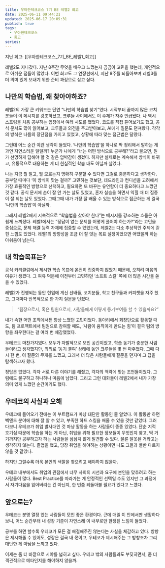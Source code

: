 ```yaml
---
title: 우아한테크코스 7기 BE 레벨2 회고
date: 2025-06-11 09:44:21
updated: 2025-06-17 20:09:31
publish: true
tags:
  - 우아한테크코스
  - 회고
series: 
---
```

지난 회고: [[우아한테크코스_7기_BE_레벨1_회고]]

레벨2도 지나갔다. 지난 8주간 무엇을 배우고 느꼈는지 곰곰이 고민을 했는데, 개인적으로 아쉬운 점들이 많았다. 이번 회고도 그 연장선에서, 지난 8주를 되돌아보며 레벨3를 더 의미 있게 보내기 위한 준비 과정으로 삼고 싶다.

## 나만의 학습법, 왜 찾아야하죠?
레벨2의 가장 큰 키워드는 단연 “나만의 학습법 찾기”였다.
시작부터 끝까지 많은 코치분들이 이 메시지를 강조하셨고, 크루들 사이에서도 이 주제가 자주 언급됐다. 나 역시 스프링을 처음 공부하는 입장에서 여러 시도를 했었다. 코드를 직접 뜯어보기도 했고, 공식 문서도 많이 읽어보고, 크루들과 의견을 주고받아보고, AI에게 질문도 던져봤다. 각각의 방식은 나름의 장단점을 가지고 있었고, 상황에 따라 맞는 접근법은 달랐다.

그런데 어느 순간 이런 생각이 들었다. ‘나만의 학습법’을 하나로 딱 정리해서 말하는 게 과연 자연스러운 일일까? 누군가 나에게 “너는 어떤 방식으로 공부해?“라고 물으면, 뭔가 선명하게 답해야 할 것 같은 압박감이 생겼다. 하지만 실제로는 계속해서 방식이 바뀌고, 유동적으로 대응하는 게 더 현실적인 학습 태도 아닐까 싶었다.

나는 지금 뭘 알고, 뭘 모르는지 명확히 구분할 수 있다면 그걸로 충분하다고 생각한다. 공부할 때마다 ‘이 방식이 맞는 걸까?’ 고민하는 것보단, 데드라인과 컨디션을 고려해서 가장 효율적인 방향으로 선택하고, 필요하면 또 바꾸는 유연함이 더 중요하다고 느꼈던 것 같다. 공식 문서에 손이 잘 안 가는 날도 있었고, 혼자 실습을 하면서 익힐 때 더 집중이 잘 되는 날도 있었다. 그때그때 내가 가장 잘 배울 수 있는 방식으로 접근하는 게 결국 ‘나만의 학습법’이 아닐까.

그래서 레벨2에서 지속적으로 “학습법을 찾아야 한다”는 메시지를 강조하는 흐름은 아쉽게 느껴졌다. 레벨1에서는 “정답이 없는 문제를 어떻게 풀어야 하는가?”라는 고민을 중심으로, 문제 해결 능력 자체에 집중할 수 있었는데, 레벨2는 다소 추상적인 주제에 갇힌 느낌도 있었다. 레벨1의 방향성을 조금 더 잘 잇는 목표 설정이었으면 어땠을까 하는 아쉬움이 남는다.

## 내 학습목표는?
공식 커리큘럼에서 제시한 학습 목표에 온전히 집중하지 않았기 때문에, 오히려 마음의 여유가 생겼다. 그 여유 덕분에 이전부터 고민하던 ‘소프트 스킬’ 쪽에 더 많은 시간을 쏟을 수 있었다.

레벨2가 진행되는 동안 현업에 계신 선배들, 코치분들, 학교 친구들과 커피챗을 자주 했고, 그때마다 반복적으로 한 가지 질문을 던졌다.
> “팀장으로서, 혹은 팀원으로서, 사람들에게 어떻게 동기부여를 할 수 있을까요?”

내가 속한 어떤 조직에서든 항상 느꼈던 고민이었다. 동아리에서 회장단으로 활동할 때도, 팀 프로젝트에서 팀원으로 참여할 때도, ‘사람이 움직이게 만드는 힘’이 결국 팀의 방향을 좌우한다는 걸 여러 번 체감했었다.

우테코도 마찬가지였다. 모두가 자발적으로 모인 공간이었고, 학습 동기가 충분한 사람들이라고 생각했지만, 의외로 ‘동기 결여’ 상태에 놓인 크루들을 몇 번 마주했다. 그때 다시 한 번, 이 질문의 무게를 느꼈고, 그래서 더 많은 사람들에게 질문을 던지며 그 답을 탐색하고자 했다.

정답은 없었다. 각자 서로 다른 이야기를 해줬고, 각자의 맥락에 맞는 조언들이었다. 그럼에도 불구하고 하나하나 마음에 남았다. 그리고 그런 대화들이 레벨2에서 내가 가장 의미 있게 느꼈던 순간이기도 했다.

## 우테코의 사실과 오해
우테코에 들어오기 전에는 이 부트캠프가 마냥 대단한 활동인 줄 알았다. 이 활동만 하면 벡엔드 분야에 대해 잘 알 수 있고, 부족한 하드 스킬을 배울 수 있을 것만 같았다. 그러다보니 우테코가 취업 발사대인 것 마냥 활동을 하는 사람들이 종종 있었다. 단순 지적 호기심 때문에 학습을 하는 게 아닌, 취업을 위해 필요한 정보들이 무엇인지 찾고, 딱 거기까지만 공부하고자 하는 사람들을 심심치 않게 발견할 수 있다. 물론 잘못된 거라고는 생각하지 않는다. 졸업을 했고, 당장 취업을 해야하는 상황이면 나도 그들과 별반 다르지 않을 것 같았다. 

하지만 그럴수록 더욱 본인의 색깔을 찾으려고 해야하지 않을까. 

우테코 내부에서도 취업의 관점에서 너무 사회의 시선과 요구에 본인을 맞추려고 하는 사람들이 많다. Best Practice를 따라가는 게 안정적인 선택일 수도 있지만 그 과정에서 자기다움을 잃어버리는 건 아닌지, 한 번쯤 되돌아볼 필요가 있다고 느꼈다.

## 앞으로는?
우테코는 분명 열정 있는 사람들이 모인 좋은 환경이다. 근데 매일 이 안에서만 생활하다 보니, 어느 순간부터 내 성장 기준이 자연스레 이 내부로만 한정된 느낌이 들었다.

공부를 하면 할수록 우테코가 모든 걸 해결해주진 않는다는 사실을 체감하고 있다. 방향은 제시해줄 수 있어도, 성장은 결국 내 몫이고, 우테코가 제시해주는 그 방향조차 그리 대단한 게 아님을 느끼고 있다.

이제는 좀 더 바깥으로 시야를 넓히고 싶다. 우테코 밖의 사람들과도 부딪히면서, 좀 더 객관적으로 메타인지를 해야하지 않을까.


